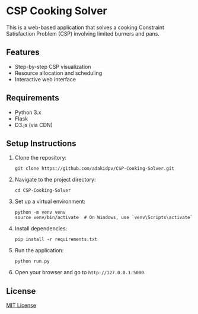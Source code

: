# CSP Cooking Solver

This is a web-based application that solves a cooking Constraint Satisfaction Problem (CSP) involving limited burners and pans.

## Features
- Step-by-step CSP visualization
- Resource allocation and scheduling
- Interactive web interface

## Requirements
- Python 3.x
- Flask
- D3.js (via CDN)

## Setup Instructions
1. Clone the repository:
   ```
   git clone https://github.com/adakidpv/CSP-Cooking-Solver.git
   ```
2. Navigate to the project directory:
   ```
   cd CSP-Cooking-Solver
   ```
3. Set up a virtual environment:
   ```
   python -m venv venv
   source venv/bin/activate  # On Windows, use `venv\Scripts\activate`
   ```
4. Install dependencies:
   ```
   pip install -r requirements.txt
   ```
5. Run the application:
   ```
   python run.py
   ```
6. Open your browser and go to `http://127.0.0.1:5000`.

## License
[MIT License](LICENSE)
